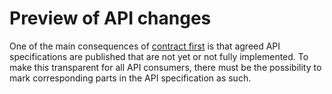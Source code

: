# Preview of API changes

One of the main consequences of [contract first](../../../010_CORE-PRINCIPLES/040_Contract-first.md) is that agreed API specifications are published that are not yet or not fully implemented. To make this transparent for all API consumers, there must be the possibility to mark corresponding parts in the API specification as such.
